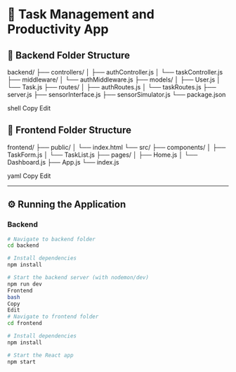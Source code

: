 # 🚀 Task Management and Productivity App

## 📂 Backend Folder Structure
backend/
├── controllers/
│ ├── authController.js
│ └── taskController.js
├── middleware/
│ └── authMiddleware.js
├── models/
│ ├── User.js
│ └── Task.js
├── routes/
│ ├── authRoutes.js
│ └── taskRoutes.js
├── server.js
├── sensorInterface.js
├── sensorSimulator.js
└── package.json

shell
Copy
Edit

## 📂 Frontend Folder Structure
frontend/
├── public/
│ └── index.html
└── src/
├── components/
│ ├── TaskForm.js
│ └── TaskList.js
├── pages/
│ ├── Home.js
│ └── Dashboard.js
├── App.js
└── index.js

yaml
Copy
Edit

---

## ⚙️ Running the Application

### Backend

```bash
# Navigate to backend folder
cd backend

# Install dependencies
npm install

# Start the backend server (with nodemon/dev)
npm run dev
Frontend
bash
Copy
Edit
# Navigate to frontend folder
cd frontend

# Install dependencies
npm install

# Start the React app
npm start

